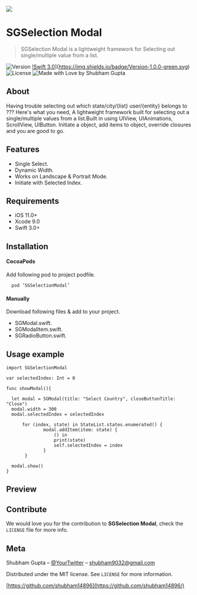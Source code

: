 <img src="https://raw.githubusercontent.com/shubham14896/SGSelectionModal/master/Banner.jpg"></img>

# SGSelection Modal
> SGSelection Modal is a lightweight framework for Selecting out single/multiple value from a list.

![Version](https://img.shields.io/badge/Version-1.0.0-green.svg)
[!Swift 3.0](https://img.shields.io/badge/Swift-3.0-orange.svg?style=flat)](https://img.shields.io/badge/Version-1.0.0-green.svg)
![License](https://img.shields.io/github/license/mashape/apistatus.svg)
![Made with Love by Shubham Gupta](https://img.shields.io/badge/Made%20with%20Love%20by%20Shubham%20Gupta--Green.svg)

## About

Having trouble selecting out which state/city/{list} user/{entity} belongs to ???  Here's what you need, A lightweight framework built for selecting out a single/multiple values from a list.Built in using UIView, UIAnimations, ScrollView, UIButton. Initiate a object, add items to object, override closures and you are good to go.

## Features

- Single Select.
- Dynamic Width.
- Works on Landscape & Portrait Mode.
- Initiate with Selected Index.

## Requirements

- iOS 11.0+
- Xcode 9.0
- Swift 3.0+

## Installation

#### CocoaPods
Add following pod to project podfile.
````
  pod ’SGSelectionModal’
  ````
#### Manually

Download following files & add to your project.
- SGModal.swift.
- SGModalItem.swift.
- SGRadioButton.swift.

## Usage example
````
import SGSelectionModal

var selectedIndex: Int = 0

func showModal(){

  let modal = SGModal(title: "Select Country", closeButtonTitle: "Close")
  modal.width = 300
  modal.selectedIndex = selectedIndex
  
      for (index, state) in StateList.states.enumerated() {
              modal.addItem(item: state) {
                  () in
                  print(state)
                  self.selectedIndex = index
              }
       }
       
  modal.show()
}
````
## Preview

## Contribute
We would love you for the contribution to **SGSelection Modal**, check the ``LICENSE`` file for more info.
## Meta

Shubham Gupta – [@YourTwitter](https://twitter.com/Shubham14896) – shubham9032@gmail.com

Distributed under the MIT license. See ``LICENSE`` for more information.

[https://github.com/shubham14896](https://github.com/shubham14896/)

